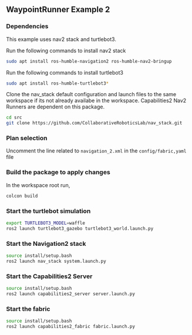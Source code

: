 ## WaypointRunner Example 2

### Dependencies

This example uses nav2 stack and turtlebot3. 

Run the following commands to install nav2 stack

```bash
sudo apt install ros-humble-navigation2 ros-humble-nav2-bringup
```

Run the following commands to install turtlebot3

```bash
sudo apt install ros-humble-turtlebot3*
```

Clone the nav_stack default configuration and launch files to the same workspace if its not already availabe in the workspace. Capabilities2 Nav2 Runners are dependent on this package.

```bash
cd src
git clone https://github.com/CollaborativeRoboticsLab/nav_stack.git
```

### Plan selection

Uncomment the  line related to `navigation_2.xml` in the `config/fabric,yaml` file

### Build the package to apply changes

In the workspace root run,

```bash
colcon build
```

### Start the turtlebot simulation

```bash
export TURTLEBOT3_MODEL=waffle
ros2 launch turtlebot3_gazebo turtlebot3_world.launch.py
```

### Start the Navigation2 stack

```bash
source install/setup.bash
ros2 launch nav_stack system.launch.py
```

### Start the Capabilities2 Server

```bash
source install/setup.bash
ros2 launch capabilities2_server server.launch.py
```

### Start the fabric

```bash
source install/setup.bash
ros2 launch capabilities2_fabric fabric.launch.py
```